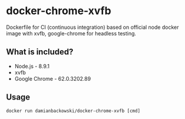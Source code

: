 # docker-chrome-xvfb

Dockerfile for CI (continuous integration) based on official node docker image with xvfb, google-chrome for headless testing.

## What is included?

* Node.js - 8.9.1
* xvfb
* Google Chrome - 62.0.3202.89

## Usage 

```
docker run damianbackowski/docker-chrome-xvfb [cmd]
```
